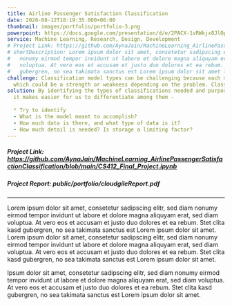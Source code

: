 ```yaml
---
title: Airline Passenger Satisfaction Classification  
date: 2020-08-12T18:19:35.000+06:00
thumbnail: images/portfolio/portfolio-3.png
powerpoint: https://docs.google.com/presentation/d/e/2PACX-1vRWkjx8JlOpuRLKfxoy3VMzbPmNSBSAsdD3tB76dc5kpf3rTxikF_jw5yV8veOGfEvcGsGuugBbfouI/embed?start=false&loop=false&delayms=2000  
service: Machine Learning, Research, Design, Development 
# Project Link: https://github.com/AynaJain/MachineLearning_AirlinePassengerSatisfactionClassification/blob/main/CS412_Final_Project.ipynb
# shortDescription: Lorem ipsum dolor sit amet, consetetur sadipscing elitr, sed diam
#   nonumy eirmod tempor invidunt ut labore et dolore magna aliquyam erat, sed diam
#   voluptua. At vero eos et accusam et justo duo dolores et ea rebum. Stet clita kasd
#   gubergren, no sea takimata sanctus est Lorem ipsum dolor sit amet lorem ipsum dolor.
challenge: Classification model types can be challenging because each model type has its own characteristic, 
  which could be a strength or weakness depending on the problem. Classification models assign items to a discrete group or class based on a specific set of features.Determining the best classification model often presents difficulties given the uniqueness of each dataset and desired outcome. Overfitting occurs when the model is too closely aligned with limited training data that may contain noise or errors. An overfit model is not able to generalize well to data outside the training set, limiting its usefulness in a production system.
solution: By identifying the types of classifications needed and purpose of data, 
  it makes easier for us to differentiate among them - 
  
  * Try to identify 
  - What is the model meant to accomplish?  
  - How much data is there, and what type of data is it?
  - How much detail is needed? Is storage a limiting factor?
---
```

##### Project Link: https://github.com/AynaJain/MachineLearning_AirlinePassengerSatisfactionClassification/blob/main/CS412_Final_Project.ipynb

##### Project Report: public/portfolio/cloudgileReport.pdf
---
Lorem ipsum dolor sit amet, consetetur sadipscing elitr, sed diam nonumy eirmod tempor invidunt ut labore et dolore magna aliquyam erat, sed diam voluptua. At vero eos et accusam et justo duo dolores et ea rebum. Stet clita kasd gubergren, no sea takimata sanctus est Lorem ipsum dolor sit amet. Lorem ipsum dolor sit amet, consetetur sadipscing elitr, sed diam nonumy eirmod tempor invidunt ut labore et dolore magna aliquyam erat, sed diam voluptua. At vero eos et accusam et justo duo dolores et ea rebum. Stet clita kasd gubergren, no sea takimata sanctus est Lorem ipsum dolor sit amet.

Ipsum dolor sit amet, consetetur sadipscing elitr, sed diam nonumy eirmod tempor invidunt ut labore et dolore magna aliquyam erat, sed diam voluptua. At vero eos et accusam et justo duo dolores et ea rebum. Stet clita kasd gubergren, no sea takimata sanctus est Lorem ipsum dolor sit amet.